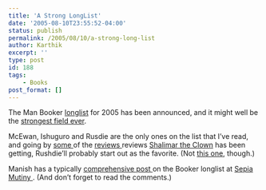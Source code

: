 ```yaml
---
title: 'A Strong LongList'
date: '2005-08-10T23:55:52-04:00'
status: publish
permalink: /2005/08/10/a-strong-long-list
author: Karthik
excerpt: ''
type: post
id: 188
tags:
    - Books
post_format: []
---
```

The Man Booker [longlist](http://www.themanbookerprize.com/pressoffice/release.php?r=11) for 2005 has been announced, and it might well be the [strongest field ever](http://www.telegraph.co.uk/news/main.jhtml?xml=/news/2005/08/11/nbook11.xml&sSheet=/portal/2005/08/11/ixportal.html).

McEwan, Ishuguro and Rusdie are the only ones on the list that I’ve read, and going by [some ](http://www.sepiamutiny.com/sepia/archives/001622.html)of the [reviews ](http://www.thebookstandard.com/bookstandard/reviews/article_display.jsp?vnu_content_id=1000928976)reviews [Shalimar the Clown](http://www.amazon.com/exec/obidos/tg/detail/-/0679463356/102-9825982-4304936?v=glance) has been getting, Rushdie’ll probably start out as the favorite. (Not [this one](http://amitavakumar.com/articles/rushdie2.html), though.)

Manish has a typically [comprehensive post ](http://www.sepiamutiny.com/sepia/archives/002004.html) on the Booker longlist at [Sepia Mutiny ](http://www.sepiamutiny.com/). (And don’t forget to read the comments.)